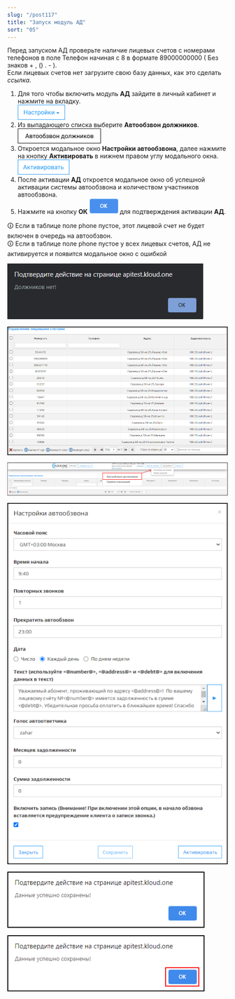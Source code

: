 ```yaml
---
slug: "/post117"
title: "Запуск модуль АД"
sort: "05"
---
```


Перед запуском АД проверьте наличие лицевых счетов с номерами телефонов в поле Телефон начиная с 8 в формате 89000000000 ( Без знаков + , () . - ).  
Если лицевых счетов нет загрузите свою базу данных, как это сделать *ссылка*.

1. Для того чтобы включить модуль **АД** зайдите в личный кабинет и нажмите на вкладку.  
![Картинка](./images/how_to_launch_AD_task_butt_settings.png )
2. Из выпадающего списка выберите **Автообзвон должников**.  
![Картинка](./images/how_to_launch_AD_task_butt_ad.png )
3. Откроется модальное окно **Настройки автообзвона**, далее нажмите на кнопку **Активировать** в нижнем правом углу модального окна.  
![Картинка](./images/how_to_launch_AD_task_butt_enable.png )
4. После активации **АД** откроется модальное окно об успешной активации системы автообзвона и количеством участников автообзвона.
5. Нажмите на кнопку **ОК** ![Картинка](./images/how_to_launch_AD_task_butt_ok.png ) для подтверждения активации **АД**.

🛈 Если в таблице поле phone пустое, этот лицевой счет не будет включен в очередь на автообзвон.  
🛈 Если в таблице поле phone пустое у всех лицевых счетов, АД не активируется и появится модальное окно с ошибкой

![Картинка](./images/how_to_launch_AD_task_not_debtor.png "Модальное окно Подтверждение действие на странице")

![Картинка](./images/how_to_launch_AD_task_data_in_table.png "База данных для АД без номеров телефонов (АД не запустится)")

![Картинка](./images/how_to_launch_AD_task_image23.png "Автообзвон должников в выпадающем списке настроек")

![Картинка](./images/how_to_launch_AD_task_main.png "Модальное окно Настройки автообзвона")

![Картинка](./images/how_to_launch_AD_task_confirm_action.png "Модальное окно Подтверждение действий")

![Картинка](./images/how_to_launch_AD_task_confirm_action_redbox.png "Кнопка ОК для подтверждения действий")